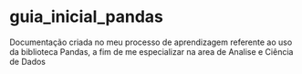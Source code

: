 # guia_inicial_pandas
Documentação criada no meu processo de aprendizagem referente ao uso da biblioteca Pandas, a fim de me especializar na area de Analise e Ciência de Dados
